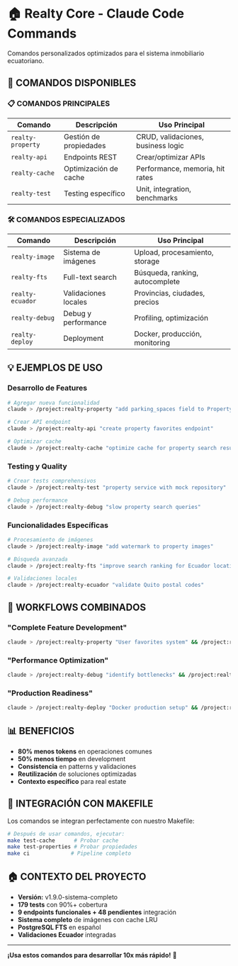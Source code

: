 # 🏠 Realty Core - Claude Code Commands

Comandos personalizados optimizados para el sistema inmobiliario ecuatoriano.

## 🚀 **COMANDOS DISPONIBLES**

### **📋 COMANDOS PRINCIPALES**

| Comando | Descripción | Uso Principal |
|---------|-------------|---------------|
| `realty-property` | Gestión de propiedades | CRUD, validaciones, business logic |
| `realty-api` | Endpoints REST | Crear/optimizar APIs |
| `realty-cache` | Optimización de cache | Performance, memoria, hit rates |
| `realty-test` | Testing específico | Unit, integration, benchmarks |

### **🛠️ COMANDOS ESPECIALIZADOS**

| Comando | Descripción | Uso Principal |
|---------|-------------|---------------|
| `realty-image` | Sistema de imágenes | Upload, procesamiento, storage |
| `realty-fts` | Full-text search | Búsqueda, ranking, autocomplete |
| `realty-ecuador` | Validaciones locales | Provincias, ciudades, precios |
| `realty-debug` | Debug y performance | Profiling, optimización |
| `realty-deploy` | Deployment | Docker, producción, monitoring |

## 💡 **EJEMPLOS DE USO**

### **Desarrollo de Features**
```bash
# Agregar nueva funcionalidad
claude > /project:realty-property "add parking_spaces field to Property struct"

# Crear API endpoint
claude > /project:realty-api "create property favorites endpoint"

# Optimizar cache
claude > /project:realty-cache "optimize cache for property search results"
```

### **Testing y Quality**
```bash
# Crear tests comprehensivos
claude > /project:realty-test "property service with mock repository"

# Debug performance
claude > /project:realty-debug "slow property search queries"
```

### **Funcionalidades Específicas**
```bash
# Procesamiento de imágenes
claude > /project:realty-image "add watermark to property images"

# Búsqueda avanzada
claude > /project:realty-fts "improve search ranking for Ecuador locations"

# Validaciones locales
claude > /project:realty-ecuador "validate Quito postal codes"
```

## 🎯 **WORKFLOWS COMBINADOS**

### **"Complete Feature Development"**
```bash
claude > /project:realty-property "User favorites system" && /project:realty-api "favorites endpoints" && /project:realty-test "favorites functionality"
```

### **"Performance Optimization"**
```bash
claude > /project:realty-debug "identify bottlenecks" && /project:realty-cache "optimize caching strategy" && /project:realty-fts "improve search performance"
```

### **"Production Readiness"**
```bash
claude > /project:realty-deploy "Docker production setup" && /project:realty-test "integration tests" && /project:realty-debug "performance profiling"
```

## 📊 **BENEFICIOS**

- **80% menos tokens** en operaciones comunes
- **50% menos tiempo** en development
- **Consistencia** en patterns y validaciones
- **Reutilización** de soluciones optimizadas
- **Contexto específico** para real estate

## 🔧 **INTEGRACIÓN CON MAKEFILE**

Los comandos se integran perfectamente con nuestro Makefile:

```bash
# Después de usar comandos, ejecutar:
make test-cache      # Probar cache
make test-properties # Probar propiedades
make ci             # Pipeline completo
```

## 🏠 **CONTEXTO DEL PROYECTO**

- **Versión:** v1.9.0-sistema-completo
- **179 tests** con 90%+ cobertura
- **9 endpoints funcionales + 48 pendientes** integración
- **Sistema completo** de imágenes con cache LRU
- **PostgreSQL FTS** en español
- **Validaciones Ecuador** integradas

---

**¡Usa estos comandos para desarrollar 10x más rápido!** 🚀